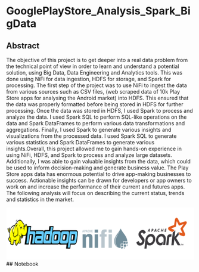 # GooglePlayStore_Analysis_Spark_BigData
## Abstract
The objective of this project is to get deeper into a real data problem from the technical point of view in order to learn and understand a potential solution, using Big Data, Data Engineering and Analytics tools. This was done using NiFi for data ingestion, HDFS for storage, and Spark for processing. The first step of the project was to use NiFi to ingest the data from various sources such as CSV files, (web scraped data of 10k Play Store apps for analysing the Android market) into HDFS. This ensured that the data was properly formatted before being stored in HDFS for further processing. Once the data was stored in HDFS, I used Spark to process and analyze the data. I used Spark SQL to perform SQL-like operations on the data and Spark DataFrames to perform various data transformations and aggregations. Finally, I used Spark to generate various insights and visualizations from the processed data. I used Spark SQL to generate various statistics and Spark DataFrames to generate various insights.Overall, this project allowed me to gain hands-on experience in using NiFi, HDFS, and Spark to process and analyze large datasets. Additionally, I was able to gain valuable insights from the data, which could be used to inform decision-making and generate business value. The Play Store apps data has enormous potential to drive app-making businesses to success. Actionable insights can be drawn for developers or app owners to work on and increase the performance of their current and futures apps. The following analysis will focus on describing the current status, trends and statistics in the market.
<center><img src="Visualresource.png"></center>
## Notebook
